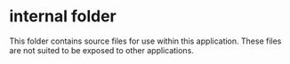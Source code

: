 # internal folder
This folder contains source files for use within this application. These files are not suited to be exposed to other applications.
